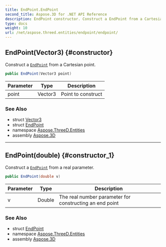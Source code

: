 ```yaml
---
title: EndPoint.EndPoint
second_title: Aspose.3D for .NET API Reference
description: EndPoint constructor. Construct a EndPoint from a Cartesian point
type: docs
weight: 10
url: /net/aspose.threed.entities/endpoint/endpoint/
---
```

## EndPoint(Vector3) {#constructor}

Construct a [`EndPoint`](../) from a Cartesian point.

```csharp
public EndPoint(Vector3 point)
```

| Parameter | Type | Description |
| --- | --- | --- |
| point | Vector3 | Point to construct |

### See Also

* struct [Vector3](../../../aspose.threed.utilities/vector3/)
* struct [EndPoint](../)
* namespace [Aspose.ThreeD.Entities](../../endpoint/)
* assembly [Aspose.3D](../../../)

---

## EndPoint(double) {#constructor_1}

Construct a [`EndPoint`](../) from a real parameter.

```csharp
public EndPoint(double v)
```

| Parameter | Type | Description |
| --- | --- | --- |
| v | Double | The real number parameter for constructing an end point |

### See Also

* struct [EndPoint](../)
* namespace [Aspose.ThreeD.Entities](../../endpoint/)
* assembly [Aspose.3D](../../../)


